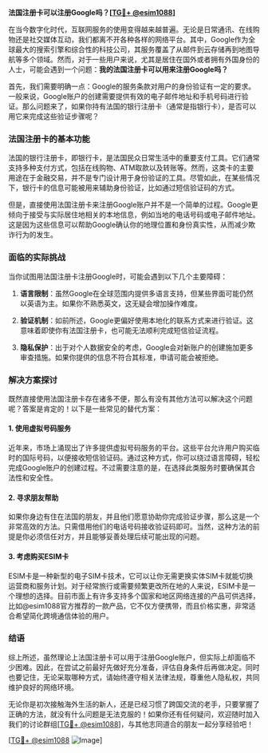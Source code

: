 **法国注册卡可以注册Google吗？[[TG💪+ @esim1088](https://t.me/s/esim1088)]**

在当今数字化时代，互联网服务的使用变得越来越普遍。无论是日常通讯、在线购物还是社交媒体互动，我们都离不开各种各样的网络平台。其中，Google作为全球最大的搜索引擎和综合性的科技公司，其服务覆盖了从邮件到云存储再到地图导航等多个领域。然而，对于一些用户来说，尤其是居住在国外或者拥有外国身份的人士，可能会遇到一个问题：**我的法国注册卡可以用来注册Google吗？**

首先，我们需要明确一点：Google的服务条款对用户的身份验证有一定的要求。一般来说，Google账户的创建需要提供有效的电子邮件地址和手机号码进行验证。那么问题来了，如果你持有法国的银行注册卡（通常是指银行卡），是否可以用它来完成这些验证步骤呢？

### 法国注册卡的基本功能

法国的银行注册卡，即银行卡，是法国民众日常生活中的重要支付工具。它们通常支持多种支付方式，包括在线购物、ATM取款以及转账等。然而，这类卡的主要用途在于金融交易，并不是专门设计用于身份验证的工具。尽管如此，在某些情况下，银行卡的信息可能被用来辅助身份验证，比如通过短信验证码的方式。

但是，直接使用法国注册卡来注册Google账户并不是一个简单的过程。Google更倾向于接受与实际居住地相关的本地信息，例如当地的电话号码或电子邮件地址。这是因为这些信息可以帮助Google确认你的地理位置和身份真实性，从而减少欺诈行为的发生。

### 面临的实际挑战

当你试图用法国注册卡注册Google时，可能会遇到以下几个主要障碍：

1. **语言限制**：虽然Google在全球范围内提供多语言支持，但某些界面可能仍然以英语为主。如果你不熟悉英文，这无疑会增加操作难度。
   
2. **验证机制**：如前所述，Google更偏好使用本地化的联系方式来进行验证。这意味着即使你有法国注册卡，也可能无法顺利完成短信验证流程。

3. **隐私保护**：出于对个人数据安全的考虑，Google会对新账户的创建施加更多审查措施。如果你提供的信息不符合其标准，申请可能会被拒绝。

### 解决方案探讨

既然直接使用法国注册卡存在诸多不便，那么有没有其他方法可以解决这个问题呢？答案是肯定的！以下是一些常见的替代方案：

#### 1. 使用虚拟号码服务
近年来，市场上涌现出了许多提供虚拟号码服务的平台。这些平台允许用户购买临时的国际号码，以便接收短信验证码。通过这种方式，你可以绕过语言障碍，轻松完成Google账户的创建过程。不过需要注意的是，在选择此类服务时要确保其合法性和安全性。

#### 2. 寻求朋友帮助
如果你身边有住在法国的朋友，并且他们愿意协助你完成验证步骤，那么这是一个非常高效的方法。只需借用他们的电话号码接收验证码即可。当然，这种方法的前提是你必须信任对方，并且能够妥善处理后续可能出现的问题。

#### 3. 考虑购买ESIM卡
ESIM卡是一种新型的电子SIM卡技术，它可以让你无需更换实体SIM卡就能切换运营商和服务计划。对于经常旅行或需要频繁更改所在地的人来说，ESIM卡是一个理想的选择。目前市面上有许多支持多个国家和地区网络连接的产品可供选择，比如@esim1088官方推荐的一款产品，它不仅方便携带，而且价格实惠，非常适合希望简化跨境通信体验的用户。

### 结语

综上所述，虽然理论上法国注册卡可以用于注册Google账户，但实际上却面临不少困难。因此，在尝试之前最好先做好充分准备，评估自身条件后再做决定。同时也要记住，无论采取哪种方式，请始终遵守相关法律法规，尊重他人隐私权，共同维护良好的网络环境。

无论你是初次接触海外生活的新人，还是已经习惯了跨国交流的老手，只要掌握了正确的方法，就没有什么问题是无法克服的！如果你还有任何疑问，欢迎随时加入我们的讨论群组[[TG💪+ @esim1088](https://t.me/s/esim1088)]，与其他志同道合的朋友一起分享经验吧！

[[TG💪+ @esim1088](https://t.me/s/esim1088) ![Image](https://i.postimg.cc/4NQfJmqS/Snipaste-2025-05-13-00-14-12.png)]